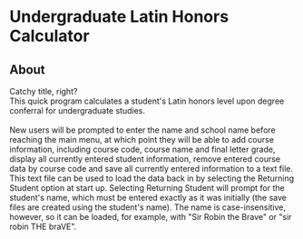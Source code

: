 # Undergraduate Latin Honors Calculator

## About
Catchy title, right? <br />
This quick program calculates a student's Latin honors level upon degree conferral for undergraduate studies. <br />
<br />
New users will be prompted to enter the name and school name before reaching the main menu, at which point they will be
able to add course information, including course code, course name and final letter grade, display all currently entered
student information, remove entered course data by course code and save all currently entered information to a text file.
This text file can be used to load the data back in by selecting the Returning Student option at start up. Selecting
Returning Student will prompt for the student's name, which must be entered exactly as it was initially (the save files 
are created using the student's name). The name is case-insensitive, however, so it can be loaded, for example, with 
"Sir Robin the Brave" or "sir robin THE braVE". 
